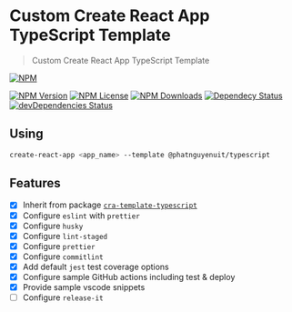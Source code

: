 # Custom Create React App TypeScript Template

> Custom Create React App TypeScript Template

[![NPM](https://nodei.co/npm/@phatnguyenuit/cra-template-typescript.png)](https://www.npmjs.com/package/@phatnguyenuit/cra-template-typescript)

[![NPM Version](https://img.shields.io/npm/v/@phatnguyenuit/cra-template-typescript)](https://www.npmjs.com/package/@phatnguyenuit/cra-template-typescript) 
[![NPM License](https://img.shields.io/npm/l/@phatnguyenuit/cra-template-typescript)](https://github.com/phatnguyenuit/cra-template-typescript/blob/master/LICENSE) 
[![NPM Downloads](https://img.shields.io/npm/dt/@phatnguyenuit/cra-template-typescript)](https://www.npmjs.com/package/@phatnguyenuit/cra-template-typescript) 
[![Dependecy Status](https://img.shields.io/librariesio/release/npm/@phatnguyenuit/cra-template-typescript)](https://www.npmjs.com/package/@phatnguyenuit/cra-template-typescript) [![devDependencies Status](https://david-dm.org/@phatnguyenuit/cra-template-typescript/dev-status.svg)](https://www.npmjs.com/package/@phatnguyenuit/cra-template-typescript)

## Using

```bash
create-react-app <app_name> --template @phatnguyenuit/typescript
```

## Features

- [x] Inherit from package [`cra-template-typescript`](https://www.npmjs.com/package/cra-template-typescript)
- [x] Configure `eslint` with `prettier`
- [x] Configure `husky`
- [x] Configure `lint-staged`
- [x] Configure `prettier`
- [x] Configure `commitlint`
- [x] Add default `jest` test coverage options
- [x] Configure sample GitHub actions including test & deploy
- [x] Provide sample vscode snippets
- [ ] Configure `release-it`

